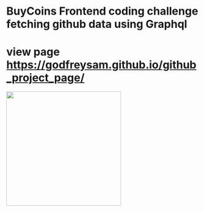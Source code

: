 # BuyCoins Frontend coding challenge fetching github data using Graphql 
# view page  https://godfreysam.github.io/github_project_page/

<img src="https://github.com/GodfreySam/github_project_page/image/Github%20Profile%20page.gif" width="300">
